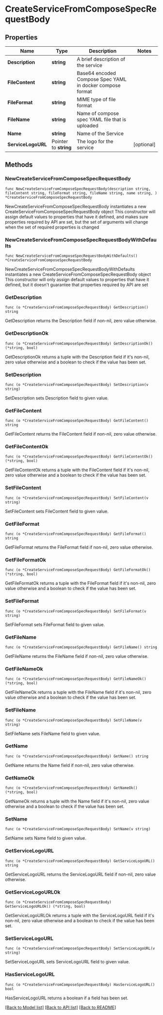 # CreateServiceFromComposeSpecRequestBody

## Properties

Name | Type | Description | Notes
------------ | ------------- | ------------- | -------------
**Description** | **string** | A brief description of the service | 
**FileContent** | **string** | Base64 encoded Compose Spec YAML in docker compose format | 
**FileFormat** | **string** | MIME type of file format | 
**FileName** | **string** | Name of compose spec YAML file that is uploaded | 
**Name** | **string** | Name of the Service | 
**ServiceLogoURL** | Pointer to **string** | The logo for the service | [optional] 

## Methods

### NewCreateServiceFromComposeSpecRequestBody

`func NewCreateServiceFromComposeSpecRequestBody(description string, fileContent string, fileFormat string, fileName string, name string, ) *CreateServiceFromComposeSpecRequestBody`

NewCreateServiceFromComposeSpecRequestBody instantiates a new CreateServiceFromComposeSpecRequestBody object
This constructor will assign default values to properties that have it defined,
and makes sure properties required by API are set, but the set of arguments
will change when the set of required properties is changed

### NewCreateServiceFromComposeSpecRequestBodyWithDefaults

`func NewCreateServiceFromComposeSpecRequestBodyWithDefaults() *CreateServiceFromComposeSpecRequestBody`

NewCreateServiceFromComposeSpecRequestBodyWithDefaults instantiates a new CreateServiceFromComposeSpecRequestBody object
This constructor will only assign default values to properties that have it defined,
but it doesn't guarantee that properties required by API are set

### GetDescription

`func (o *CreateServiceFromComposeSpecRequestBody) GetDescription() string`

GetDescription returns the Description field if non-nil, zero value otherwise.

### GetDescriptionOk

`func (o *CreateServiceFromComposeSpecRequestBody) GetDescriptionOk() (*string, bool)`

GetDescriptionOk returns a tuple with the Description field if it's non-nil, zero value otherwise
and a boolean to check if the value has been set.

### SetDescription

`func (o *CreateServiceFromComposeSpecRequestBody) SetDescription(v string)`

SetDescription sets Description field to given value.


### GetFileContent

`func (o *CreateServiceFromComposeSpecRequestBody) GetFileContent() string`

GetFileContent returns the FileContent field if non-nil, zero value otherwise.

### GetFileContentOk

`func (o *CreateServiceFromComposeSpecRequestBody) GetFileContentOk() (*string, bool)`

GetFileContentOk returns a tuple with the FileContent field if it's non-nil, zero value otherwise
and a boolean to check if the value has been set.

### SetFileContent

`func (o *CreateServiceFromComposeSpecRequestBody) SetFileContent(v string)`

SetFileContent sets FileContent field to given value.


### GetFileFormat

`func (o *CreateServiceFromComposeSpecRequestBody) GetFileFormat() string`

GetFileFormat returns the FileFormat field if non-nil, zero value otherwise.

### GetFileFormatOk

`func (o *CreateServiceFromComposeSpecRequestBody) GetFileFormatOk() (*string, bool)`

GetFileFormatOk returns a tuple with the FileFormat field if it's non-nil, zero value otherwise
and a boolean to check if the value has been set.

### SetFileFormat

`func (o *CreateServiceFromComposeSpecRequestBody) SetFileFormat(v string)`

SetFileFormat sets FileFormat field to given value.


### GetFileName

`func (o *CreateServiceFromComposeSpecRequestBody) GetFileName() string`

GetFileName returns the FileName field if non-nil, zero value otherwise.

### GetFileNameOk

`func (o *CreateServiceFromComposeSpecRequestBody) GetFileNameOk() (*string, bool)`

GetFileNameOk returns a tuple with the FileName field if it's non-nil, zero value otherwise
and a boolean to check if the value has been set.

### SetFileName

`func (o *CreateServiceFromComposeSpecRequestBody) SetFileName(v string)`

SetFileName sets FileName field to given value.


### GetName

`func (o *CreateServiceFromComposeSpecRequestBody) GetName() string`

GetName returns the Name field if non-nil, zero value otherwise.

### GetNameOk

`func (o *CreateServiceFromComposeSpecRequestBody) GetNameOk() (*string, bool)`

GetNameOk returns a tuple with the Name field if it's non-nil, zero value otherwise
and a boolean to check if the value has been set.

### SetName

`func (o *CreateServiceFromComposeSpecRequestBody) SetName(v string)`

SetName sets Name field to given value.


### GetServiceLogoURL

`func (o *CreateServiceFromComposeSpecRequestBody) GetServiceLogoURL() string`

GetServiceLogoURL returns the ServiceLogoURL field if non-nil, zero value otherwise.

### GetServiceLogoURLOk

`func (o *CreateServiceFromComposeSpecRequestBody) GetServiceLogoURLOk() (*string, bool)`

GetServiceLogoURLOk returns a tuple with the ServiceLogoURL field if it's non-nil, zero value otherwise
and a boolean to check if the value has been set.

### SetServiceLogoURL

`func (o *CreateServiceFromComposeSpecRequestBody) SetServiceLogoURL(v string)`

SetServiceLogoURL sets ServiceLogoURL field to given value.

### HasServiceLogoURL

`func (o *CreateServiceFromComposeSpecRequestBody) HasServiceLogoURL() bool`

HasServiceLogoURL returns a boolean if a field has been set.


[[Back to Model list]](../README.md#documentation-for-models) [[Back to API list]](../README.md#documentation-for-api-endpoints) [[Back to README]](../README.md)


